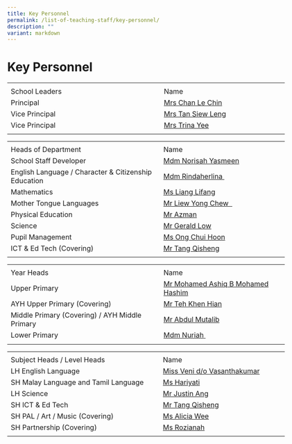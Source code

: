 ```yaml
---
title: Key Personnel
permalink: /list-of-teaching-staff/key-personnel/
description: ""
variant: markdown
---
```

# **Key Personnel**
<table style="border-collapse:
 collapse;width:480pt" width="640" cellspacing="0" cellpadding="0" border="0"><colgroup><col style="mso-width-source:userset;mso-width-alt:12982;width:266pt" width="355"> <col style="mso-width-source:userset;mso-width-alt:10422;width:214pt" width="285"></colgroup><tbody><tr style="mso-height-source:userset;height:5.25pt" height="7"><td style="height:5.25pt;width:266pt" width="355" height="7"></td><td style="width:214pt" width="285"></td></tr><tr style="mso-height-source:userset;height:15.75pt" height="21"><td style="height:15.75pt" class="xl67" height="21">School Leaders</td><td style="border-left:none" class="xl66">Name
</td></tr><tr style="mso-height-source:userset;height:15.75pt" height="21"><td style="height:15.75pt;border-top:none" class="xl68" height="21">
Principal</td><td style="border-top:none;border-left:none" class="xl69"><a href="mailto:Tiong_Le_Chin@schools.gov.sg">Mrs Chan Le Chin</a></td></tr><tr style="mso-height-source:userset;height:15.75pt" height="21"><td style="height:15.75pt;border-top:none" class="xl68" height="21">
Vice Principal</td><td style="border-top:none;border-left:none" class="xl69"><a href="mailto:tan_siew_leng@schools.gov.sg">Mrs Tan Siew Leng</a></td></tr><tr style="mso-height-source:userset;height:15.75pt" height="21"><td style="height:15.75pt;border-top:none" class="xl68" height="21">
Vice Principal</td><td style="border-top:none;border-left:none" class="xl69"><a href="mailto:trina_pook_sim_nar@schools.gov.sg">Mrs Trina Yee</a></td></tr><tr style="mso-height-source:userset;height:4.5pt" height="6"><td style="height:4.5pt" height="6"></td><td></td></tr></tbody></table>


<table style="border-collapse:
 collapse;width:480pt" width="640" cellspacing="0" cellpadding="0" border="0"><colgroup><col style="mso-width-source:userset;mso-width-alt:12982;width:266pt" width="355"> <col style="mso-width-source:userset;mso-width-alt:10422;width:214pt" width="285"></colgroup><tbody><tr style="mso-height-source:userset;height:3.0pt" height="4"><td style="height:3.0pt;width:266pt" width="355" height="4"></td><td style="width:214pt" width="285"></td></tr><tr style="mso-height-source:userset;height:15.75pt" height="21"><td style="height:15.75pt" class="xl67" height="21">
Heads of Department</td><td style="border-left:none" class="xl66">Name</td></tr><tr style="mso-height-source:userset;height:15.75pt" height="21"><td style="height:15.75pt;border-top:none" class="xl68" height="21">
School Staff Developer</td><td style="border-top:none;border-left:none" class="xl70"><a href="mailto:norisah_yasmeen_yussoff@schools.gov.sg">Mdm Norisah Yasmeen</a></td></tr><tr style="mso-height-source:userset;height:15.75pt" height="21"><td style="height:15.75pt;border-top:none" class="xl68" height="21">
English Language / Character &amp; Citizenship Education</td><td style="border-top:none;border-left:none;width:214pt" width="285" class="xl71"><a href="mailto:rindaherlina_thamrin@schools.gov.sg">Mdm Rindaherlina&nbsp;</a></td></tr><tr style="mso-height-source:userset;height:15.75pt" height="21"><td style="height:15.75pt;border-top:none" class="xl68" height="21">
Mathematics</td><td style="border-top:none;border-left:none" class="xl70"><a href="mailto:liang_lifang@schools.gov.sg">Ms Liang Lifang</a></td></tr><tr style="mso-height-source:userset;height:15.75pt" height="21"><td style="height:15.75pt;border-top:none" class="xl68" height="21">
Mother Tongue Languages</td><td style="border-top:none;border-left:none" class="xl70"><a href="mailto:liew_yong_chew@schools.gov.sg">Mr Liew Yong Chew &nbsp;</a></td></tr><tr style="mso-height-source:userset;height:15.75pt" height="21"><td style="height:15.75pt;border-top:none" class="xl68" height="21">
Physical Education</td><td style="border-top:none;border-left:none" class="xl70"><a href="mailto:azman_mohamed_hamzah@schools.gov.sg">Mr Azman</a></td></tr><tr style="mso-height-source:userset;height:15.75pt" height="21"><td style="height:15.75pt;border-top:none" class="xl68" height="21">
Science</td><td style="border-top:none;border-left:none" class="xl70"><a href="mailto:Gerald_low_hui_yang@schools.gov.sg">Mr Gerald Low</a></td></tr><tr style="mso-height-source:userset;height:15.75pt" height="21"><td style="height:15.75pt;border-top:none" class="xl68" height="21">
Pupil Management</td><td style="border-top:none;border-left:none" class="xl70"><a href="mailto:ong_chui_hoon@schools.gov.sg">Ms Ong Chui Hoon</a></td></tr><tr style="mso-height-source:userset;height:15.75pt" height="21"><td style="height:15.75pt;border-top:none;
  width:266pt" width="355" class="xl69" height="21">
ICT &amp; Ed Tech (Covering)</td><td style="border-top:none;border-left:none" class="xl70"><a href="mailto:tang_qisheng@schools.gov.sg">Mr Tang Qisheng</a></td></tr><tr style="mso-height-source:userset;height:3.75pt" height="5"><td style="height:3.75pt" height="5"></td><td></td></tr></tbody></table>
<table style="border-collapse:
 collapse;width:480pt" width="640" cellspacing="0" cellpadding="0" border="0"><colgroup><col style="mso-width-source:userset;mso-width-alt:12982;width:266pt" width="355"> <col style="mso-width-source:userset;mso-width-alt:10422;width:214pt" width="285"></colgroup><tbody><tr style="mso-height-source:userset;height:3.75pt" height="5"><td style="height:3.75pt;width:266pt" width="355" height="5"></td><td style="width:214pt" width="285"></td></tr><tr style="mso-height-source:userset;height:15.75pt" height="21"><td style="height:15.75pt" class="xl67" height="21">
Year Heads</td><td style="border-left:none" class="xl66">Name</td></tr><tr style="mso-height-source:userset;height:15.75pt" height="21"><td style="height:15.75pt;border-top:none;
  width:266pt" width="355" class="xl69" height="21">
Upper Primary</td><td style="border-top:none;border-left:none" class="xl70"><a href="mailto:mohamed_ashiq_mohamed_hashim@schools.gov.sg@schools.gov.sg">Mr Mohamed Ashiq B Mohamed Hashim</a></td></tr><tr style="mso-height-source:userset;height:15.75pt" height="21"><td style="height:15.75pt;border-top:none" class="xl68" height="21">
AYH Upper Primary (Covering)</td><td style="border-top:none;border-left:none" class="xl70"><a href="mailto:teh_kian_hian@schools.gov.sg">Mr Teh Khen Hian</a></td></tr><tr style="mso-height-source:userset;height:15.75pt" height="21"><td style="height:15.75pt;border-top:none" class="xl68" height="21">
Middle Primary (Covering) / AYH Middle Primary</td><td style="border-top:none;border-left:none" class="xl70"><a href="mailto:abdul_mutalib_ab_rahaman@schools.gov.sg">Mr Abdul Mutalib</a></td></tr><tr style="mso-height-source:userset;height:15.75pt" height="21"><td style="height:15.75pt;border-top:none" class="xl68" height="21">
Lower Primary</td><td style="border-top:none;border-left:none" class="xl70"><a href="mailto:nuriah_abdullah@schools.gov.sg">Mdm Nuriah<span style="mso-spacerun:yes">&nbsp;</span></a></td></tr><tr style="mso-height-source:userset;height:6.0pt" height="8"><td style="height:6.0pt" height="8"></td><td></td></tr></tbody></table>


<table style="border-collapse:
 collapse;width:480pt" width="640" cellspacing="0" cellpadding="0" border="0"><colgroup><col style="mso-width-source:userset;mso-width-alt:12982;width:266pt" width="355"> <col style="mso-width-source:userset;mso-width-alt:10422;width:214pt" width="285"></colgroup><tbody><tr style="mso-height-source:userset;height:3.0pt" height="4"><td style="height:3.0pt;width:266pt" width="355" height="4"></td><td style="width:214pt" width="285"></td></tr><tr style="mso-height-source:userset;height:15.75pt" height="21"><td style="height:15.75pt" class="xl67" height="21">
Subject Heads / Level Heads</td><td style="border-left:none" class="xl66">Name</td></tr><tr style="mso-height-source:userset;height:15.75pt" height="21"><td style="height:15.75pt;border-top:none" class="xl68" height="21">
LH English Language</td><td style="border-top:none;border-left:none" class="x170"><a href="mailto:veni_vasanthakumar@schools.gov.sg">Miss Veni d/o Vasanthakumar</a></td></tr><tr style="mso-height-source:userset;height:15.75pt" height="21"><td style="height:15.75pt;border-top:none" class="x168" height="21">
SH Malay Language and Tamil Language</td><td style="border-top:none;border-left:none" class="xl70"><a href="mailto:hariyati_hairom@schools.gov.sg">Ms Hariyati </a></td></tr><tr style="mso-height-source:userset;height:15.75pt" height="21"><td style="height:15.75pt;border-top:none" class="xl68" height="21">
LH Science</td><td style="border-top:none;border-left:none" class="xl70"><a href="mailto:ang_wei_wen_justin@schools.gov.sg">Mr Justin Ang</a></td></tr><tr style="mso-height-source:userset;height:15.75pt" height="21"><td style="height:15.75pt;border-top:none" class="xl68" height="21">
SH ICT &amp; Ed Tech </td><td style="border-top:none;border-left:none" class="xl70"><a href="mailto:tang_qisheng@schools.gov.sg">Mr Tang Qisheng</a></td></tr><tr style="mso-height-source:userset;height:15.75pt" height="21"><td style="height:15.75pt;border-top:none" class="xl68" height="21">
SH PAL / Art / Music (Covering)</td><td style="border-top:none;border-left:none" class="xl70"><a href="mailto:alicia_wee_su_ping@schools.gov.sg">Ms Alicia Wee</a></td></tr><tr style="mso-height-source:userset;height:15.75pt" height="21"><td style="height:15.75pt;border-top:none" class="xl68" height="21">	
SH Partnership (Covering)</td><td style="border-top:none;border-left:none" class="xl70"><a href="mailto:rozianah_rosli@schools.gov.sg">Ms Rozianah</a></td></tr><tr style="mso-height-source:userset;height:4.5pt" height="6"><td style="height:4.5pt" height="6"></td><td></td></tr></tbody></table>